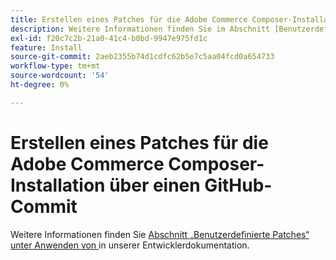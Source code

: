 ```yaml
---
title: Erstellen eines Patches für die Adobe Commerce Composer-Installation über einen GitHub-Commit
description: Weitere Informationen finden Sie im Abschnitt [Benutzerdefinierte Patches](https://experienceleague.adobe.com/en/docs/commerce-operations/upgrade-guide/patches/overview#custom-patches) in unserer Entwicklerdokumentation.
exl-id: f20c7c2b-21a0-41c4-b0bd-9947e975fd1c
feature: Install
source-git-commit: 2aeb2355b74d1cdfc62b5e7c5aa04fcd0a654733
workflow-type: tm+mt
source-wordcount: '54'
ht-degree: 0%

---
```


# Erstellen eines Patches für die Adobe Commerce Composer-Installation über einen GitHub-Commit

Weitere Informationen finden Sie [ Abschnitt „Benutzerdefinierte Patches“ unter Anwenden von ](https://experienceleague.adobe.com/en/docs/commerce-operations/upgrade-guide/patches/overview#custom-patches) in unserer Entwicklerdokumentation.

